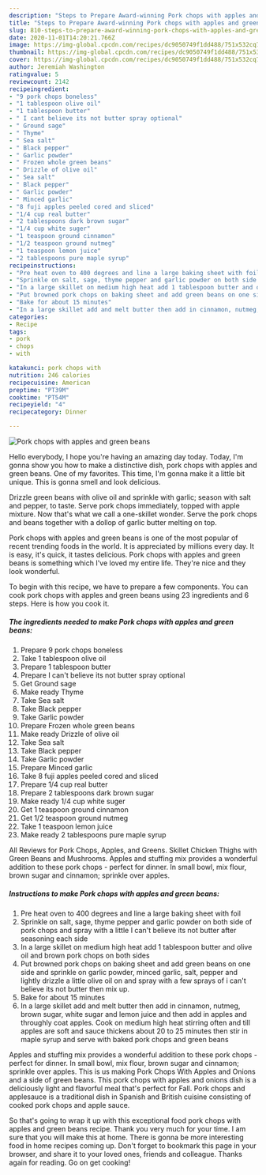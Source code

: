 ```yaml
---
description: "Steps to Prepare Award-winning Pork chops with apples and green beans"
title: "Steps to Prepare Award-winning Pork chops with apples and green beans"
slug: 810-steps-to-prepare-award-winning-pork-chops-with-apples-and-green-beans
date: 2020-11-01T14:20:21.766Z
image: https://img-global.cpcdn.com/recipes/dc9050749f1dd488/751x532cq70/pork-chops-with-apples-and-green-beans-recipe-main-photo.jpg
thumbnail: https://img-global.cpcdn.com/recipes/dc9050749f1dd488/751x532cq70/pork-chops-with-apples-and-green-beans-recipe-main-photo.jpg
cover: https://img-global.cpcdn.com/recipes/dc9050749f1dd488/751x532cq70/pork-chops-with-apples-and-green-beans-recipe-main-photo.jpg
author: Jeremiah Washington
ratingvalue: 5
reviewcount: 2142
recipeingredient:
- "9 pork chops boneless"
- "1 tablespoon olive oil"
- "1 tablespoon butter"
- " I cant believe its not butter spray optional"
- " Ground sage"
- " Thyme"
- " Sea salt"
- " Black pepper"
- " Garlic powder"
- " Frozen whole green beans"
- " Drizzle of olive oil"
- " Sea salt"
- " Black pepper"
- " Garlic powder"
- " Minced garlic"
- "8 fuji apples peeled cored and sliced"
- "1/4 cup real butter"
- "2 tablespoons dark brown sugar"
- "1/4 cup white suger"
- "1 teaspoon ground cinnamon"
- "1/2 teaspoon ground nutmeg"
- "1 teaspoon lemon juice"
- "2 tablespoons pure maple syrup"
recipeinstructions:
- "Pre heat oven to 400 degrees and line a large baking sheet with foil"
- "Sprinkle on salt, sage, thyme pepper and garlic powder on both side of pork chops and spray with a little I can&#39;t believe its not butter after seasoning each side"
- "In a large skillet on medium high heat add 1 tablespoon butter and olive oil and brown pork chops on both sides"
- "Put browned pork chops on baking sheet and add green beans on one side and sprinkle on garlic powder, minced garlic, salt, pepper and lightly drizzle a little olive oil on and spray with a few sprays of i can&#39;t believe its not butter then mix up."
- "Bake for about 15 minutes"
- "In a large skillet add and melt butter then add in cinnamon, nutmeg, brown sugar, white sugar and lemon juice and then add in apples and throughly coat apples. Cook on medium high heat stirring often and till apples are soft and sauce thickens about 20 to 25 minutes then stir in maple syrup and serve with baked pork chops and green beans"
categories:
- Recipe
tags:
- pork
- chops
- with

katakunci: pork chops with 
nutrition: 246 calories
recipecuisine: American
preptime: "PT39M"
cooktime: "PT54M"
recipeyield: "4"
recipecategory: Dinner

---
```



![Pork chops with apples and green beans](https://img-global.cpcdn.com/recipes/dc9050749f1dd488/751x532cq70/pork-chops-with-apples-and-green-beans-recipe-main-photo.jpg)

Hello everybody, I hope you're having an amazing day today. Today, I'm gonna show you how to make a distinctive dish, pork chops with apples and green beans. One of my favorites. This time, I'm gonna make it a little bit unique. This is gonna smell and look delicious.

Drizzle green beans with olive oil and sprinkle with garlic; season with salt and pepper, to taste. Serve pork chops immediately, topped with apple mixture. Now that&#39;s what we call a one-skillet wonder. Serve the pork chops and beans together with a dollop of garlic butter melting on top.

Pork chops with apples and green beans is one of the most popular of recent trending foods in the world. It is appreciated by millions every day. It is easy, it's quick, it tastes delicious. Pork chops with apples and green beans is something which I've loved my entire life. They're nice and they look wonderful.


To begin with this recipe, we have to prepare a few components. You can cook pork chops with apples and green beans using 23 ingredients and 6 steps. Here is how you cook it.

<!--inarticleads1-->

##### The ingredients needed to make Pork chops with apples and green beans:

1. Prepare 9 pork chops boneless
1. Take 1 tablespoon olive oil
1. Prepare 1 tablespoon butter
1. Prepare  I can&#39;t believe its not butter spray optional
1. Get  Ground sage
1. Make ready  Thyme
1. Take  Sea salt
1. Take  Black pepper
1. Take  Garlic powder
1. Prepare  Frozen whole green beans
1. Make ready  Drizzle of olive oil
1. Take  Sea salt
1. Take  Black pepper
1. Take  Garlic powder
1. Prepare  Minced garlic
1. Take 8 fuji apples peeled cored and sliced
1. Prepare 1/4 cup real butter
1. Prepare 2 tablespoons dark brown sugar
1. Make ready 1/4 cup white suger
1. Get 1 teaspoon ground cinnamon
1. Get 1/2 teaspoon ground nutmeg
1. Take 1 teaspoon lemon juice
1. Make ready 2 tablespoons pure maple syrup


All Reviews for Pork Chops, Apples, and Greens. Skillet Chicken Thighs with Green Beans and Mushrooms. Apples and stuffing mix provides a wonderful addition to these pork chops - perfect for dinner. In small bowl, mix flour, brown sugar and cinnamon; sprinkle over apples. 

<!--inarticleads2-->

##### Instructions to make Pork chops with apples and green beans:

1. Pre heat oven to 400 degrees and line a large baking sheet with foil
1. Sprinkle on salt, sage, thyme pepper and garlic powder on both side of pork chops and spray with a little I can&#39;t believe its not butter after seasoning each side
1. In a large skillet on medium high heat add 1 tablespoon butter and olive oil and brown pork chops on both sides
1. Put browned pork chops on baking sheet and add green beans on one side and sprinkle on garlic powder, minced garlic, salt, pepper and lightly drizzle a little olive oil on and spray with a few sprays of i can&#39;t believe its not butter then mix up.
1. Bake for about 15 minutes
1. In a large skillet add and melt butter then add in cinnamon, nutmeg, brown sugar, white sugar and lemon juice and then add in apples and throughly coat apples. Cook on medium high heat stirring often and till apples are soft and sauce thickens about 20 to 25 minutes then stir in maple syrup and serve with baked pork chops and green beans


Apples and stuffing mix provides a wonderful addition to these pork chops - perfect for dinner. In small bowl, mix flour, brown sugar and cinnamon; sprinkle over apples. This is us making Pork Chops With Apples and Onions and a side of green beans. This pork chops with apples and onions dish is a deliciously light and flavorful meal that&#39;s perfect for Fall. Pork chops and applesauce is a traditional dish in Spanish and British cuisine consisting of cooked pork chops and apple sauce. 

So that's going to wrap it up with this exceptional food pork chops with apples and green beans recipe. Thank you very much for your time. I am sure that you will make this at home. There is gonna be more interesting food in home recipes coming up. Don't forget to bookmark this page in your browser, and share it to your loved ones, friends and colleague. Thanks again for reading. Go on get cooking!
